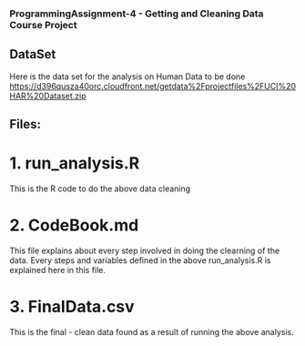 ### ProgrammingAssignment-4 - Getting and Cleaning Data Course Project

## DataSet
Here is the data set for the analysis on Human Data to be done
https://d396qusza40orc.cloudfront.net/getdata%2Fprojectfiles%2FUCI%20HAR%20Dataset.zip


## Files:

# 1. run_analysis.R
This is the R code to do the above data cleaning

# 2. CodeBook.md
 This file explains about every step involved in doing the clearning of the data. Every steps and variables defined in the above run_analysis.R is explained here in this file.
 
# 3. FinalData.csv
This is the final - clean data found as a result of running the above analysis.